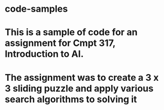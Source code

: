 # code-samples
# This is a sample of code for an assignment for Cmpt 317, Introduction to AI.  
# The assignment was to create a 3 x 3 sliding puzzle and apply various search algorithms to solving it
